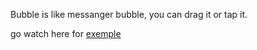 Bubble is like messanger bubble, you can drag it or tap it.

go watch here for <a href="https://imgur.com/YpSwnM1"> exemple</a>


